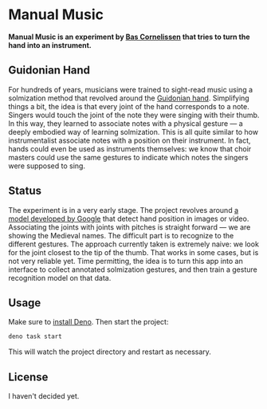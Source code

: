 # Manual Music

**Manual Music is an experiment by [Bas Cornelissen](https://bascornelissen.nl) that tries to turn the hand into an instrument.**


## Guidonian Hand
For hundreds of years, musicians were trained to sight-read music using a solmization method that revolved around the [Guidonian hand](https://en.wikipedia.org/wiki/Guidonian_hand). Simplifying things a bit, the idea is that every joint of the hand corresponds to a note. Singers would touch the joint of the note they were singing with their thumb. In this way, they learned to associate notes with a physical gesture — a deeply embodied way of learning solmization. This is all quite similar to how instrumentalist associate notes with a position on their instrument. In fact, hands could even be used as instruments themselves: we know that choir masters could use the same gestures to indicate which notes the singers were supposed to sing.


## Status

The experiment is in a very early stage. The project revolves around [a model developed by Google](https://ai.google.dev/edge/mediapipe/solutions/vision/hand_landmarker) that detect hand position in images or video. Associating the joints with joints with pitches is straight forward — we are showing the Medieval names. The difficult part is to recognize to the different gestures. The approach currently taken is extremely naive: we look for the joint closest to the tip of the thumb. That works in some cases, but is not very reliable yet. Time permitting, the idea is to turn this app into an interface to collect annotated solmization gestures, and then train a gesture recognition model on that data.


## Usage

Make sure to [install Deno](https://deno.land/manual/getting_started/installation). Then start the project:

```sh
deno task start
```

This will watch the project directory and restart as necessary.

## License

I haven't decided yet. 
